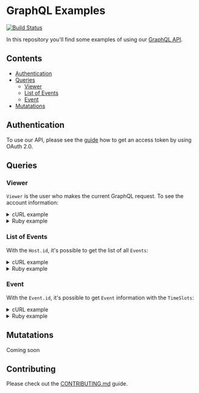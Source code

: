 # GraphQL Examples

[![Build Status](https://travis-ci.org/uniiverse/graphql-examples.svg?branch=master)](https://travis-ci.org/uniiverse/graphql-examples)

In this repository you'll find some examples of using our [GraphQL API](https://developers.universe.com/page/graphql-explorer).

## Contents

* [Authentication](#authentication)
* [Queries](#queries)
  * [Viewer](#viewer)
  * [List of Events](#list-of-events)
  * [Event](#event)
* [Mutatations](#mutations)

## Authentication

To use our API, please see the [guide](https://developers.universe.com/docs/authorizing-with-oauth) how to get an access token by using OAuth 2.0.

## Queries

### Viewer

`Viewer` is the user who makes the current GraphQL request. To see the account information:

<details name="curl/queries_viewer.sh"><summary>cURL example</summary>
<p>

```sh
export ACCESS_TOKEN=your_access_token

curl https://www.universe.com/graphql/beta \
  -H "Authorization: Bearer $ACCESS_TOKEN" \
  -H "Content-Type: application/json" \
  -d @- << EOF
{
  "query": "query GraphqlExample {
    viewer {
      id
      firstName
      lastName
    }
  }"
}
EOF
# => {
#   "data": {
#     "viewer": {
#       "id": "58d98e52bbdebd003804e065",
#       "firstName": "Evgeny",
#       "lastName": "Li"
#     }
#   }
# }
```

</p>

</details>

<details name="ruby/queries_viewer.rb"><summary>Ruby example</summary>
<p>

```rb
require 'net/http'
require 'uri'
require 'json'

def graphql(query, access_token)
  uri = URI.parse('https://www.universe.com/graphql/beta')
  http = Net::HTTP.new(uri.host, uri.port).tap { |h| h.use_ssl = true }
  headers = {'Authorization' => "Bearer #{access_token}", 'Content-Type' => 'application/json'}
  request = Net::HTTP::Post.new(uri.path, headers)
  request.body = {query: query}.to_json
  http.request(request).body
end

access_token = 'your_access_token'

puts graphql(
  "query GraphqlExample {
    viewer {
      id
      firstName
      lastName
    }
  }",
  access_token
)
# => {
#   "data": {
#     "viewer": {
#       "id": "58d98e52bbdebd003804e065",
#       "firstName": "Evgeny",
#       "lastName": "Li"
#     }
#   }
# }
```

</p>

</details>

### List of Events

With the `Host.id`, it's possible to get the list of all `Events`:

<details name="curl/queries_list_of_events.sh"><summary>cURL example</summary>
<p>

```sh
export HOST_ID=4f5e06cb2078f9730c000014

curl https://www.universe.com/graphql/beta \
  -H "Content-Type: application/json" \
  -d @- << EOF
{
  "query": "query GraphqlExample {
    host(id: \"$HOST_ID\") {
      name
      events {
        totalCount
        nodes {
          id
          title
        }
      }
    }
  }"
}
EOF
# => {
#   "data": {
#     "host": {
#       "name": "Joshua Kelly",
#       "events": {
#         "totalCount": 1,
#         "nodes": [
#           {
#             "id": "5879ad8f6672e70036d58ba5",
#             "title": "End of Unix Time"
#           }
#         ]
#       }
#     }
#   }
# }
```

</p>

</details>

<details name="ruby/queries_list_of_events.rb"><summary>Ruby example</summary>
<p>

```rb
require 'net/http'
require 'uri'
require 'json'

def graphql(query)
  uri = URI.parse('https://www.universe.com/graphql/beta')
  http = Net::HTTP.new(uri.host, uri.port).tap { |h| h.use_ssl = true }
  request = Net::HTTP::Post.new(uri.path, {'Content-Type' => 'application/json'})
  request.body = {query: query}.to_json
  http.request(request).body
end

host_id = '4f5e06cb2078f9730c000014'

puts graphql(
  "query GraphqlExample {
    host(id: \"#{host_id}\") {
      name
      events {
        totalCount
        nodes {
          id
          title
        }
      }
    }
  }"
)
# => {
#   "data": {
#     "host": {
#       "name": "Joshua Kelly",
#       "events": {
#         "totalCount": 1,
#         "nodes": [
#           {
#             "id": "5879ad8f6672e70036d58ba5",
#             "title": "End of Unix Time"
#           }
#         ]
#       }
#     }
#   }
# }
```

</p>

</details>

### Event

With the `Event.id`, it's possible to get `Event` information with the `TimeSlots`:

<details name="curl/queries_event.sh"><summary>cURL example</summary>
<p>

```sh
export ACCESS_TOKEN=your_access_token
export EVENT_ID=5879ad8f6672e70036d58ba5

curl https://www.universe.com/graphql/beta \
  -H "Content-Type: application/json" \
  -H "Authorization: Bearer $ACCESS_TOKEN" \
  -d @- << EOF
{
  "query": "query GraphqlExample {
    event(id: \"$EVENT_ID\") {
      title
      state
      privacy
      address
      currency
      discounts {
        totalCount
        nodes(limit: 1) {
          code
          fixed
        }
      }
      rates {
        nodes(limit: 1) {
          price
          maxQuantity
        }
      }
      timeSlots {
        nodes(limit: 1) {
          startAt
          endAt
        }
      }
    }
  }"
}
EOF

# => {
#   "data": {
#     "event": {
#       "title": "End of Unix Time",
#       "state": "POSTED",
#       "privacy": "PUBLIC",
#       "address": "17 Phoebe St, Toronto, ON M5T 1A8, Canada",
#       "currency": "ERN",
#       "discounts": {
#         "totalCount": 2,
#         "nodes": [
#           {
#             "code": "1234",
#             "fixed": 5
#           }
#         ]
#       },
#       "rates": {
#         "nodes": [
#           {
#             "price": 10,
#             "maxQuantity": 100
#           }
#         ]
#       },
#       "timeSlots": {
#         "nodes": [
#           {
#             "startAt": "2038-01-19T00:00:00-05:00",
#             "endAt": "2038-01-19T01:00:00-05:00"
#           }
#         ]
#       }
#     }
#   }
# }
```

</p>

</details>

<details name="ruby/queries_event.rb"><summary>Ruby example</summary>
<p>

```rb
require 'net/http'
require 'uri'
require 'json'

def graphql(query, access_token)
  uri = URI.parse('https://www.universe.com/graphql/beta')
  http = Net::HTTP.new(uri.host, uri.port).tap { |h| h.use_ssl = true }
  headers = {'Authorization' => "Bearer #{access_token}", 'Content-Type' => 'application/json'}
  request = Net::HTTP::Post.new(uri.path, headers)
  request.body = {query: query}.to_json
  http.request(request).body
end

access_token = 'your_access_token'
event_id = '5879ad8f6672e70036d58ba5'

puts graphql(
  "query GraphqlExample {
    event(id: \"#{event_id}\") {
      title
      state
      privacy
      address
      currency
      discounts {
        totalCount
        nodes(limit: 1) {
          code
          fixed
        }
      }
      rates {
        nodes(limit: 1) {
          price
          maxQuantity
        }
      }
      timeSlots {
        nodes(limit: 1) {
          startAt
          endAt
        }
      }
    }
  }",
  access_token
)
# => {
#   "data": {
#     "event": {
#       "title": "End of Unix Time",
#       "state": "POSTED",
#       "privacy": "PUBLIC",
#       "address": "17 Phoebe St, Toronto, ON M5T 1A8, Canada",
#       "currency": "ERN",
#       "discounts": {
#         "totalCount": 2,
#         "nodes": [
#           {
#             "code": "1234",
#             "fixed": 5
#           }
#         ]
#       },
#       "rates": {
#         "nodes": [
#           {
#             "price": 10,
#             "maxQuantity": 100
#           }
#         ]
#       },
#       "timeSlots": {
#         "nodes": [
#           {
#             "startAt": "2038-01-19T00:00:00-05:00",
#             "endAt": "2038-01-19T01:00:00-05:00"
#           }
#         ]
#       }
#     }
#   }
# }
```

</p>

</details>

## Mutatations

Coming soon

## Contributing

Please check out the [CONTRIBUTING.md](./CONTRIBUTING.md) guide.